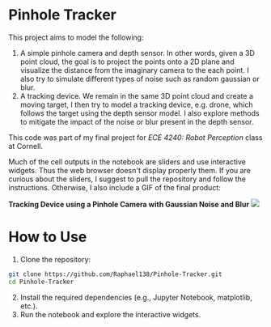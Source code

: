 # Pinhole Tracker
This project aims to model the following:
1. A simple pinhole camera and depth sensor. In other words, given a 3D point cloud, the goal is to project the points onto a 2D plane and visualize the distance from the imaginary camera to the each point. I also try to simulate different types of noise such as random gaussian or blur.
2. A tracking device. We remain in the same 3D point cloud and create a moving target, I then try to model a tracking device, e.g. drone, which follows the target using the depth sensor model. I also explore methods to mitigate the impact of the noise or blur present in the depth sensor.

This code was part of my final project for *ECE 4240: Robot Perception* class at Cornell.

Much of the cell outputs in the notebook are sliders and use interactive widgets. Thus the web browser doesn't display properly them. If you are curious about the sliders, I suggest to pull the repository and follow the instructions. Otherwise, I also include a GIF of the final product:

**Tracking Device using a Pinhole Camera with Gaussian Noise and Blur**
![](https://github.com/Raphael138/Pinhole-Tracker/blob/main/tracking_blurry.gif)

# How to Use
1. Clone the repository:
```bash
git clone https://github.com/Raphael138/Pinhole-Tracker.git
cd Pinhole-Tracker
```
2. Install the required dependencies (e.g., Jupyter Notebook, matplotlib, etc.).
3. Run the notebook and explore the interactive widgets.